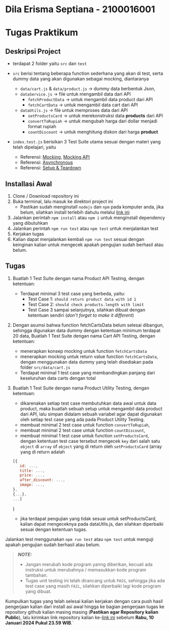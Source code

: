 # Dila Erisma Septiana - 2100016001

# Tugas Praktikum

## Deskripsi Project

- terdapat 2 folder yaitu `src` dan `test`
- `src` berisi tentang beberapa function sederhana yang akan di test, serta dummy data yang akan digunakan sebagai mocking, diantaranya

  - `data/cart.js` & `data/product.js` -> dummy data berbentuk Json,
  - `dataService.js` -> file untuk mengambil data dari API
    - `fetchProductData` -> untuk mengambil data product dari API
    - `fetchCartData` -> untuk mengambil data cart dari API
  - `dataUtils.js` -> file untuk memproses data dari API
    - `setProductsCard` -> untuk merekonstruksi data **products** dari API
    - `convertToRupiah` -> untuk mengubah harga dari dollar menjadi format rupiah
    - `countDiscount` -> untuk menghitung diskon dari harga **product**

- `index.test.js` berisikan 3 Test Suite utama sesuai dengan materi yang telah dipelajari, yaitu
  - Referensi: [Mocking](https://jestjs.io/docs/en/mock-functions), [Mocking API](https://jestjs.io/docs/mock-function-api)
  - Referensi: [Asynchronous](https://jestjs.io/docs/en/asynchronous)
  - Referensi: [Setup & Teardown](https://jestjs.io/docs/en/setup-teardown)

## Installasi Awal

1. Clone / Download repository ini
2. Buka terminal, lalu masuk ke direktori project ini
   - Pastikan sudah menginstall `nodejs` dan `npm` pada komputer anda, jika belum, silahkan install terlebih dahulu melalui [link ini](https://nodejs.org/en/download/)
3. Jalankan perintah `npm install` atau `npm i` untuk menginstall dependency yang dibutuhkan
4. Jalankan perintah `npm run test` atau `npm test` untuk menjalankan test
5. Kerjakan tugas
6. Kalian dapat menjalankan kembali `npm run test` sesuai dengan keinginan kalian untuk mengecek apakah pengujian sudah berhasil atau belum.

## Tugas

1. Buatlah 1 Test Suite dengan nama Product API Testing, dengan ketentuan:

   - Terdapat minimal 3 test case yang berbeda, yaitu:
     - Test Case 1: `should return product data with id 1`
     - Test Case 2: `should check products.length with limit`
     - Test Case 3 sampai selanjutnya, silahkan dibuat dengan ketentuan sendiri (_don't forget to make it different_)

2. Dengan asumsi bahwa function fetchCartsData belum selesai dibangun, sehingga digunakan data dummy dengan ketentuan minimum terdapat 20 data, Buatlah 1 Test Suite dengan nama Cart API Testing, dengan ketentuan:
   - menerapkan konsep mocking untuk function `fetchCartsData`
   - menerapkan mocking untuk return value function `fetchCartsData`, dengan menggunakan data dummy yang telah disediakan pada folder `src/data/cart.js`
   - Terdapat minimal 1 test case yang membandingkan panjang dari keseluruhan data carts dengan total
3. Buatlah 1 Test Suite dengan nama Product Utility Testing, dengan ketentuan:
   - dikarenakan setiap test case membutuhkan data awal untuk data product, maka buatlah sebuah setup untuk mengambil data product dari API, lalu simpan didalam sebuah variabel agar dapat digunakan oleh setiap test case yang ada pada Product Utility Testing.
   - membuat minimal 2 test case untuk function `convertToRupiah`,
   - membuat minimal 2 test case untuk function `countDiscount`,
   - membuat minimal 1 test case untuk function `setProductsCard`, dengan ketentuan test case tersebut mengecek `key` dari salah satu `object` di `array` of `object` yang di return oleh `setProductsCard` (array  yang di return adalah 
   ```javascript
   [{
      id: ...,
      title: ...,
      price: ...,
      after_discount: ...,
      image: ...,
   },
   {...}, 
   ...]
   ```
   )
   - jika terdapat pengujian yang tidak sesuai untuk setProductsCard, kalian dapat mengeceknya pada dataUtils.js, dan silahkan diperbaiki sesuai dengan ketentuan tugas.

Jalankan test menggunakan `npm run test` atau `npm test` untuk menguji apakah pengujian sudah berhasil atau belum.

> **_NOTE:_**
>
> - Jangan merubah kode program yanng diberikan, kecuali ada instruksi untuk merubahnya / memasukkan kode program tambahan.
> - Tugas unit testing ini telah dirancang untuk `PASS`, sehingga jika ada test case yang masih `FAIL`, silahkan diperbaiki lagi kode program yang dibuat.

Kumpulkan tugas yang telah selesai kalian kerjakan dengan cara push hasil pengerjaan kalian dari install    asi awal hingga ke bagian pengerjaan tugas ke repository github kalian masing masing (**Pastikan agar Repository kalian Public**), lalu kirimkan link repository kalian ke-[link ini](https://forms.gle/9NSXiVsAstd3bTRCA) sebelum **Rabu, 10 Januari 2024 Pukul 23.59 WIB**.`
